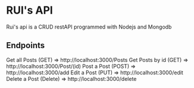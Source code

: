 # RUI's API
Rui's api is a CRUD restAPI programmed with Nodejs and Mongodb

## Endpoints 
Get all Posts (GET) => http://localhost:3000/Posts
Get Posts by id (GET) => http://localhost:3000/Post/(id)
Post a Post (POST) => http://localhost:3000/add
Edit a Post (PUT) => http://localhost:3000/edit
Delete a Post (Delete) => http://localhost:3000/delete
